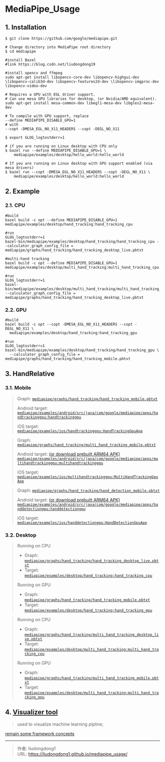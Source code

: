 # MediaPipe_Usage


## 1. Installation

```shell
$ git clone https://github.com/google/mediapipe.git

# Change directory into MediaPipe root directory
$ cd mediapipe

#install Bazel
#link https://blog.csdn.net/liudongdong19

#install opencv and ffmpeg
sudo apt-get install libopencv-core-dev libopencv-highgui-dev \libopencv-calib3d-dev libopencv-features2d-dev \libopencv-imgproc-dev libopencv-video-dev

# Requires a GPU with EGL driver support.
# Can use mesa GPU libraries for desktop, (or Nvidia/AMD equivalent).
sudo apt-get install mesa-common-dev libegl1-mesa-dev libgles2-mesa-dev

# To compile with GPU support, replace
--define MEDIAPIPE_DISABLE_GPU=1
# with
--copt -DMESA_EGL_NO_X11_HEADERS --copt -DEGL_NO_X11
          
$ export GLOG_logtostderr=1

# if you are running on Linux desktop with CPU only
$ bazel run --define MEDIAPIPE_DISABLE_GPU=1 \
    mediapipe/examples/desktop/hello_world:hello_world

# If you are running on Linux desktop with GPU support enabled (via mesa drivers)
$ bazel run --copt -DMESA_EGL_NO_X11_HEADERS --copt -DEGL_NO_X11 \
    mediapipe/examples/desktop/hello_world:hello_world
```

## 2.  Example 

### 2.1. CPU

```shell
#build
bazel build -c opt --define MEDIAPIPE_DISABLE_GPU=1 mediapipe/examples/desktop/hand_tracking:hand_tracking_cpu

#run
GLOG_logtostderr=1 
bazel-bin/mediapipe/examples/desktop/hand_tracking/hand_tracking_cpu --calculator_graph_config_file = mediapipe/graphs/hand_tracking/hand_tracking_desktop_live.pbtxt

#multi-hand tracking
bazel build -c opt --define MEDIAPIPE_DISABLE_GPU=1 mediapipe/examples/desktop/multi_hand_tracking:multi_hand_tracking_cpu

#run
GLOG_logtostderr=1 
bazel-bin/mediapipe/examples/desktop/multi_hand_tracking/multi_hand_tracking_cpu --calculator_graph_config_file = mediapipe/graphs/hand_tracking/hand_tracking_desktop_live.pbtxt

```

### 2.2. GPU

```shell
#build
bazel build -c opt --copt -DMESA_EGL_NO_X11_HEADERS --copt -DEGL_NO_X11 \
  mediapipe/examples/desktop/hand_tracking:hand_tracking_gpu

#run
GLOG_logtostderr=1 
bazel-bin/mediapipe/examples/desktop/hand_tracking/hand_tracking_gpu \
  --calculator_graph_config_file = mediapipe/graphs/hand_tracking/hand_tracking_mobile.pbtxt
```

## 3. HandRelative

### 3.1.  Mobile 

> Graph: [`mediapipe/graphs/hand_tracking/hand_tracking_mobile.pbtxt`](https://github.com/google/mediapipe/tree/master/mediapipe/graphs/hand_tracking/hand_tracking_mobile.pbtxt)
>
> Android target:  [`mediapipe/examples/android/src/java/com/google/mediapipe/apps/handtrackinggpu:handtrackinggpu`](https://github.com/google/mediapipe/tree/master/mediapipe/examples/android/src/java/com/google/mediapipe/apps/handtrackinggpu/BUILD)
>
> iOS target: [`mediapipe/examples/ios/handtrackinggpu:HandTrackingGpuApp`](https://github.com/google/mediapipe/tree/master/mediapipe/examples/ios/handtrackinggpu/BUILD)

> Graph: [`mediapipe/graphs/hand_tracking/multi_hand_tracking_mobile.pbtxt`](https://github.com/google/mediapipe/tree/master/mediapipe/graphs/hand_tracking/multi_hand_tracking_mobile.pbtxt)
>
> Android target: [(or download prebuilt ARM64 APK)](https://drive.google.com/open?id=1Wk6V9EVaz1ks_MInPqqVGvvJD01SGXDc) [`mediapipe/examples/android/src/java/com/google/mediapipe/apps/multihandtrackinggpu:multihandtrackinggpu`](https://github.com/google/mediapipe/tree/master/mediapipe/examples/android/src/java/com/google/mediapipe/apps/multihandtrackinggpu/BUILD)
>
> iOS target: [`mediapipe/examples/ios/multihandtrackinggpu:MultiHandTrackingGpuApp`](https://github.com/google/mediapipe/tree/master/mediapipe/examples/ios/multihandtrackinggpu/BUILD)

> Graph: [`mediapipe/graphs/hand_tracking/hand_detection_mobile.pbtxt`](https://github.com/google/mediapipe/tree/master/mediapipe/graphs/hand_tracking/hand_detection_mobile.pbtxt)
>
> Android target: [(or download prebuilt ARM64 APK)](https://drive.google.com/open?id=1qUlTtH7Ydg-wl_H6VVL8vueu2UCTu37E) [`mediapipe/examples/android/src/java/com/google/mediapipe/apps/handdetectiongpu:handdetectiongpu`](https://github.com/google/mediapipe/tree/master/mediapipe/examples/android/src/java/com/google/mediapipe/apps/handdetectiongpu/BUILD)
>
> iOS target: [`mediapipe/examples/ios/handdetectiongpu:HandDetectionGpuApp`](https://github.com/google/mediapipe/tree/master/mediapipe/examples/ios/handdetectiongpu/BUILD)

### 3.2. Desktop

> Running on CPU
>
> - Graph: [`mediapipe/graphs/hand_tracking/hand_tracking_desktop_live.pbtxt`](https://github.com/google/mediapipe/tree/master/mediapipe/graphs/hand_tracking/hand_tracking_desktop_live.pbtxt)
> - Target: [`mediapipe/examples/desktop/hand_tracking:hand_tracking_cpu`](https://github.com/google/mediapipe/tree/master/mediapipe/examples/desktop/hand_tracking/BUILD)
>
> Running on GPU
>
> - Graph: [`mediapipe/graphs/hand_tracking/hand_tracking_mobile.pbtxt`](https://github.com/google/mediapipe/tree/master/mediapipe/graphs/hand_tracking/hand_tracking_mobile.pbtxt)
> - Target: [`mediapipe/examples/desktop/hand_tracking:hand_tracking_gpu`](https://github.com/google/mediapipe/tree/master/mediapipe/examples/desktop/hand_tracking/BUILD)

> Running on CPU
>
> - Graph: [`mediapipe/graphs/hand_tracking/multi_hand_tracking_desktop_live.pbtxt`](https://github.com/google/mediapipe/tree/master/mediapipe/graphs/hand_tracking/multi_hand_tracking_desktop_live)
> - Target: [`mediapipe/examples/desktop/multi_hand_tracking:multi_hand_tracking_cpu`](https://github.com/google/mediapipe/tree/master/mediapipe/examples/desktop/multi_hand_tracking/BUILD)
>
> Running on GPU
>
> - Graph: [`mediapipe/graphs/hand_tracking/multi_hand_tracking_mobile.pbtxt`](https://github.com/google/mediapipe/tree/master/mediapipe/graphs/hand_tracking/multi_hand_tracking_mobile.pbtxt)
> - Target: [`mediapipe/examples/desktop/multi_hand_tracking:multi_hand_tracking_gpu`](https://github.com/google/mediapipe/tree/master/mediapipe/examples/desktop/multi_hand_tracking/BUILD)

## 4. [Visualizer tool](https://viz.mediapipe.dev/)

> used to visualize machine learning pipline;

[remain some framework concepts](https://google.github.io/mediapipe/framework_concepts/graphs.html)



---

> 作者: liudongdong1  
> URL: https://liudongdong1.github.io/mediapipe_usage/  

